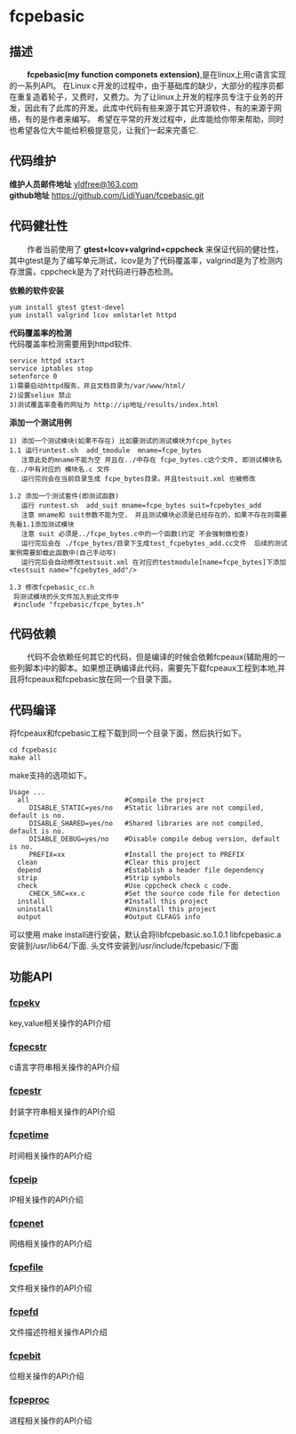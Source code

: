 # fcpebasic
## 描述
&emsp;&emsp; **fcpebasic(my function componets extension)**,是在linux上用c语言实现的一系列API。 在Linux c开发的过程中，由于基础库的缺少，大部分的程序员都在重复造着轮子，又费时，又费力。为了让linux上开发的程序员专注于业务的开发，因此有了此库的开发。此库中代码有些来源于其它开源软件，有的来源于网络，有的是作者来编写。 希望在平常的开发过程中，此库能给你带来帮助，同时也希望各位大牛能给积极提意见，让我们一起来完善它.<br/>

## 代码维护
__维护人员邮件地址__ yldfree@163.com <br/>
__github地址__ https://github.com/LidiYuan/fcpebasic.git <br/>  

## 代码健壮性
&emsp;&emsp; 作者当前使用了 __gtest+lcov+valgrind+cppcheck__ 来保证代码的健壮性，其中gtest是为了编写单元测试，lcov是为了代码覆盖率，valgrind是为了检测内存泄露，cppcheck是为了对代码进行静态检测。

__依赖的软件安装__
```
yum install gtest gtest-devel
yum install valgrind lcov xmlstarlet httpd
```
__代码覆盖率的检测__ <br/>
代码覆盖率检测需要用到httpd软件.<br/>
```
service httpd start
service iptables stop
setenforce 0
1)需要启动httpd服务，并且文档目录为/var/www/html/
2)设置seliux 禁止
3)测试覆盖率查看的网址为 http://ip地址/results/index.html
```
__添加一个测试用例__
```
1) 添加一个测试模块(如果不存在) 比如要测试的测试模块为fcpe_bytes
1.1 运行runtest.sh  add_tmodule  mname=fcpe_bytes
   注意此处的mname不能为空 并且在../中存在 fcpe_bytes.c这个文件, 即测试模块名在../中有对应的 模块名.c 文件
   运行完则会在当前目录生成 fcpe_bytes目录。并且testsuit.xml 也被修改

1.2 添加一个测试套件(即测试函数)
   运行 runtest.sh  add_suit mname=fcpe_bytes suit=fcpebytes_add
   注意 mname和 suit参数不能为空， 并且测试模块必须是已经存在的，如果不存在则需要先看1.1添加测试模块
   注意 suit 必须是../fcpe_bytes.c中的一个函数(约定 不会强制做检查)
   运行完后会在 ./fcpe_bytes/目录下生成test_fcpebytes_add.cc文件  后续的测试案例需要卸载此函数中(自己手动写)
   运行完后会自动修改testsuit.xml 在对应的testmodule[name=fcpe_bytes]下添加 <testsuit name="fcpebytes_add"/>

1.3 修改fcpebasic_cc.h
 将测试模块的头文件加入到此文件中
 #include "fcpebasic/fcpe_bytes.h"
```

## 代码依赖
&emsp;&emsp; 代码不会依赖任何其它的代码，但是编译的时候会依赖fcpeaux(辅助用的一些列脚本)中的脚本。如果想正确编译此代码，需要先下载fcpeaux工程到本地,并且将fcpeaux和fcpebasic放在同一个目录下面。

## 代码编译
将fcpeaux和fcpebasic工程下载到同一个目录下面，然后执行如下。
```
cd fcpebasic
make all
```
make支持的选项如下。
```
Usage ...
  all                        #Compile the project
     DISABLE_STATIC=yes/no   #Static libraries are not compiled, default is no.
     DISABLE_SHARED=yes/no   #Shared libraries are not compiled, default is no.
     DISABLE_DEBUG=yes/no    #Disable compile debug version, default is no.
     PREFIX=xx               #Install the project to PREFIX
  clean                      #Clear this project
  depend                     #Establish a header file dependency
  strip                      #Strip symbols
  check                      #Use cppcheck check c code.
     CHECK_SRC=xx.c          #Set the source code file for detection
  install                    #Install this project
  uninstall                  #Uninstall this project
  output                     #Output CLFAGS info
```
可以使用 make install进行安装，默认会将libfcpebasic.so.1.0.1 libfcpebasic.a 安装到/usr/lib64/下面. 头文件安装到/usr/include/fcpebasic/下面


## 功能API
### [fcpekv](doc/fcpekv.md "click to jump")
key,value相关操作的API介绍

### [fcpecstr](doc/fcpecstr.md "click to jump")
c语言字符串相关操作的API介绍

### [fcpestr](doc/fcpestr.md "click to jump")
封装字符串相关操作的API介绍

### [fcpetime](doc/fcpetime.md "click to jump")
时间相关操作的API介绍

### [fcpeip](doc/fcpeip.md "click to jump")
IP相关操作的API介绍

### [fcpenet](doc/fcpenet.md "click to jump")
网络相关操作的API介绍

### [fcpefile](doc/fcpefile.md "click to jump")
文件相关操作的API介绍

### [fcpefd](doc/fcpefd.md "click to jump")
文件描述符相关操作API介绍

### [fcpebit](doc/fcpebit.md "click to jump")
位相关操作的API介绍

### [fcpeproc](doc/fcpeproc.md "click to jump")
进程相关操作的API介绍
